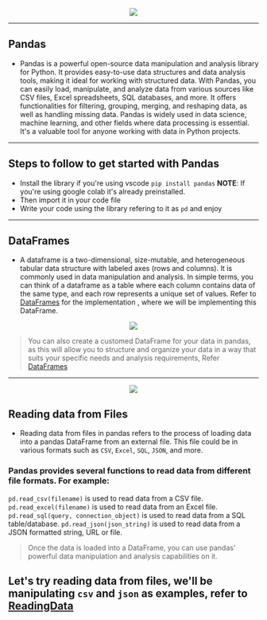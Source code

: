 <p align="center">
<img src ="https://miro.medium.com/v2/resize:fit:1200/0*zufwff95psHKtNxZ.png">
</p>
<p aling="center">

---

<h2> Pandas </h2>

- Pandas is a powerful open-source data manipulation and analysis library for Python. It provides easy-to-use data structures and data analysis tools, making it ideal for working with structured data. With Pandas, you can easily load, manipulate, and analyze data from various sources like CSV files, Excel spreadsheets, SQL databases, and more. It offers functionalities for filtering, grouping, merging, and reshaping data, as well as handling missing data. Pandas is widely used in data science, machine learning, and other fields where data processing is essential. It's a valuable tool for anyone working with data in Python projects.

---

<h2> Steps to follow to get started with Pandas </h2>

- Install the library if you're using vscode `pip install pandas`
  **NOTE**: If you're using google colab it's already preinstalled.
- Then import it in your code file
- Write your code using the library refering to it as `pd` and enjoy

---

<h2> DataFrames </h2>

- A dataframe is a two-dimensional, size-mutable, and heterogeneous tabular data structure with labeled axes (rows and columns). It is commonly used in data manipulation and analysis. In simple terms, you can think of a dataframe as a table where each column contains data of the same type, and each row represents a unique set of values. Refer to [DataFrames](./DataFrames.py) for the implementation , where we will be implementing this DataFrame.

<p align="center">
<img src ="https://www.notion.so/image/https%3A%2F%2Fprod-files-secure.s3.us-west-2.amazonaws.com%2F029a1497-45bd-4b48-af71-c2ab8a918091%2Ffc12b35d-334f-4e1e-9e3d-df604ee236fd%2FUntitled.png?table=block&id=9dfd9b48-e232-4066-a773-1260ac7e2129&spaceId=029a1497-45bd-4b48-af71-c2ab8a918091&width=2000&userId=9d08c749-75eb-439d-ad10-2a83e114a53b&cache=v2">
</p>

> You can also create a customed DataFrame for your data in pandas, as this will allow you to structure and organize your data in a way that suits your specific needs and analysis requirements, Refer [DataFrames](./DataFrames.py)

---

<p align="center">
<img src ="https://www.notion.so/image/https%3A%2F%2Fprod-files-secure.s3.us-west-2.amazonaws.com%2F029a1497-45bd-4b48-af71-c2ab8a918091%2Fa44a817f-0491-46c2-a6b2-311a6083b0c6%2FUntitled.png?table=block&id=d1398cae-cb7c-4344-9b88-b44e21aaac43&spaceId=029a1497-45bd-4b48-af71-c2ab8a918091&width=2000&userId=9d08c749-75eb-439d-ad10-2a83e114a53b&cache=v2">
</p>

<h2> Reading data from Files </h2>

- Reading data from files in pandas refers to the process of loading data into a pandas DataFrame from an external file. This file could be in various formats such as `CSV`, `Excel`, `SQL`, `JSON`, and more.

### Pandas provides several functions to read data from different file formats. For example:

`pd.read_csv(filename)` is used to read data from a CSV file.
`pd.read_excel(filename)` is used to read data from an Excel file.
`pd.read_sql(query, connection_object)` is used to read data from a SQL table/database.
`pd.read_json(json_string)` is used to read data from a JSON formatted string, URL or file.

> Once the data is loaded into a DataFrame, you can use pandas' powerful data manipulation and analysis capabilities on it.

## Let's try reading data from files, we'll be manipulating `csv` and `json` as examples, refer to [ReadingData](./ReadingData.py)

